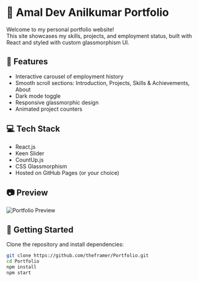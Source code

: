 # 🚀 Amal Dev Anilkumar Portfolio

Welcome to my personal portfolio website!  
This site showcases my skills, projects, and employment status, built with React and styled with custom glassmorphism UI.

## 🌟 Features
- Interactive carousel of employment history
- Smooth scroll sections: Introduction, Projects, Skills & Achievements, About
- Dark mode toggle
- Responsive glassmorphic design
- Animated project counters

## 💻 Tech Stack
- React.js
- Keen Slider
- CountUp.js
- CSS Glassmorphism
- Hosted on GitHub Pages (or your choice)

## 📷 Preview
![Portfolio Preview](./preview.png) <!-- replace with actual screenshot path -->

## 🚀 Getting Started
Clone the repository and install dependencies:
```bash
git clone https://github.com/theframer/Portfolio.git
cd Portfolio
npm install
npm start
